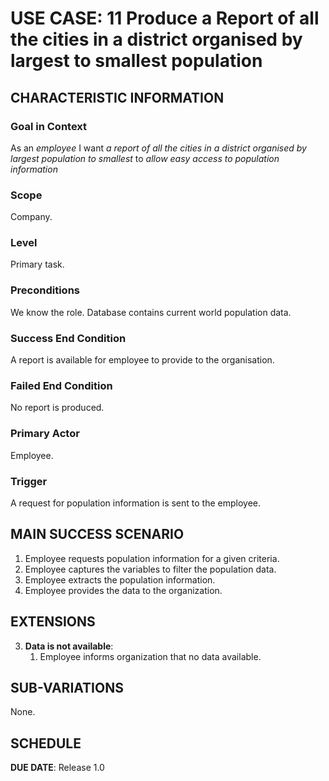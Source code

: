 # USE CASE: 11 Produce a Report of all the cities in a district organised by largest to smallest population

## CHARACTERISTIC INFORMATION

### Goal in Context

As an *employee* I want *a report of all the cities in a district organised by largest population to smallest* to *allow easy access to population information*

### Scope

Company.

### Level

Primary task.

### Preconditions

We know the role.  Database contains current world population data.

### Success End Condition

A report is available for employee to provide to the organisation.

### Failed End Condition

No report is produced.

### Primary Actor

Employee.

### Trigger

A request for population information is sent to the employee.

## MAIN SUCCESS SCENARIO

1. Employee requests population information for a given criteria.
2. Employee captures the variables to filter the population data.
3. Employee extracts the population information.
4. Employee provides the data to the organization.

## EXTENSIONS

3. **Data is not available**:
    1. Employee informs organization that no data available.

## SUB-VARIATIONS

None.

## SCHEDULE

**DUE DATE**: Release 1.0